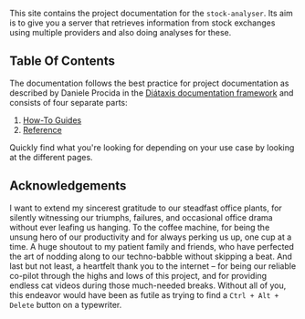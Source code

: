 This site contains the project documentation for the
`stock-analyser`. Its aim is to give you a server that retrieves information
from stock exchanges using multiple providers and also doing analyses for these.

## Table Of Contents

The documentation follows the best practice for
project documentation as described by Daniele Procida
in the [Diátaxis documentation framework](https://diataxis.fr/)
and consists of four separate parts:

1. [How-To Guides](how-to-guides.md)
2. [Reference](reference.md)

Quickly find what you're looking for depending on
your use case by looking at the different pages.

## Acknowledgements

I want to extend my sincerest gratitude to our steadfast office plants, 
for silently witnessing our triumphs, failures, and occasional office drama
without ever leafing us hanging. To the coffee machine, for being the unsung hero
of our productivity and for always perking us up, one cup at a time. 
A huge shoutout to my patient family and friends, who have perfected the
art of nodding along to our techno-babble without skipping a beat. 
And last but not least, a heartfelt thank you to the internet – for 
being our reliable co-pilot through the highs and lows of this project, 
and for providing endless cat videos during those much-needed breaks. 
Without all of you, this endeavor would have been as futile as trying to find a 
`Ctrl + Alt + Delete` button on a typewriter.
